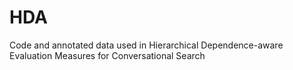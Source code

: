 # HDA
Code and annotated data used in Hierarchical Dependence-aware Evaluation Measures for Conversational Search
